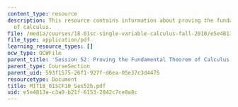 ```yaml
---
content_type: resource
description: This resource contains information about proving the fundamental theorem
  of calculus.
file: /media/courses/18-01sc-single-variable-calculus-fall-2010/e5e4813ac3a0b21f61532842c7ce8a8c_MIT18_01SCF10_Ses52b.pdf
file_type: application/pdf
learning_resource_types: []
ocw_type: OCWFile
parent_title: 'Session 52: Proving the Fundamental Theorem of Calculus'
parent_type: CourseSection
parent_uid: 593f1575-26f1-927f-d6ea-05e37c3d4475
resourcetype: Document
title: MIT18_01SCF10_Ses52b.pdf
uid: e5e4813a-c3a0-b21f-6153-2842c7ce8a8c
---
```

